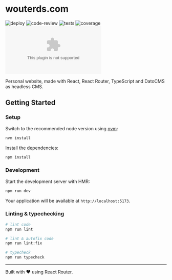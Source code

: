 # wouterds.com

![deploy](https://github.com/wouterds/wouterds.com/actions/workflows/deploy.yml/badge.svg?branch=main)
![code-review](https://github.com/wouterds/wouterds.com/actions/workflows/code-review.yml/badge.svg?branch=main)
![tests](https://github.com/wouterds/wouterds.com/actions/workflows/tests.yml/badge.svg?branch=main)
![coverage](https://wouterds.github.io/wouterds.com/badges/main/coverage.svg)
![code-size](https://img.shields.io/github/languages/code-size/wouterds/wouterds.com)

Personal website, made with React, React Router, TypeScript and DatoCMS as headless CMS.

## Getting Started

### Setup

Switch to the recommended node version using [nvm](https://github.com/nvm-sh/nvm):

```sh
nvm install
```

Install the dependencies:

```bash
npm install
```

### Development

Start the development server with HMR:

```bash
npm run dev
```

Your application will be available at `http://localhost:5173`.

### Linting & typechecking

```sh
# lint code
npm run lint

# lint & autofix code
npm run lint:fix

# typecheck
npm run typecheck
```

---

Built with ❤️ using React Router.
